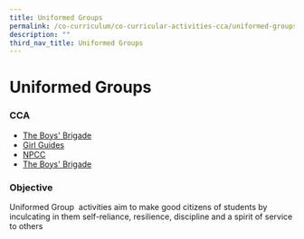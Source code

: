 ```yaml
---
title: Uniformed Groups
permalink: /co-curriculum/co-curricular-activities-cca/uniformed-groups/
description: ""
third_nav_title: Uniformed Groups
---
```

# **Uniformed Groups**

### CCA

* [The Boys' Brigade](/co-curriculum/co-curricular-activities-cca/uniformed-groups/yishun-town-boys-brigade-unit/)
* [Girl Guides](/co-curriculum/co-curricular-activities-cca/uniformed-groups/yishun-town-girl-guides-unit/)
* [NPCC](/co-curriculum/co-curricular-activities-cca/uniformed-groups/yishun-town-npcc-unit/)
* [The Boys' Brigade](/co-curriculum/co-curricular-activities-cca/uniformed-groups/yishun-town-npcc-unit/)  

### Objective

Uniformed Group  activities aim to make good citizens of students by inculcating in them self-reliance, resilience, discipline and a spirit of service to others



